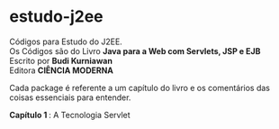 # estudo-j2ee
Códigos para Estudo do J2EE. <br/>
Os Códigos são do Livro <b> Java para a Web com Servlets, JSP e EJB </b> <br/>
Escrito por <b> Budi Kurniawan </b> <br/>
Editora <b> CIÊNCIA MODERNA </b> <br/>

Cada package é referente a um capítulo do livro e os comentários das coisas essenciais para entender. <br/>

<b> Capítulo 1 </b>: A Tecnologia Servlet <br/>
